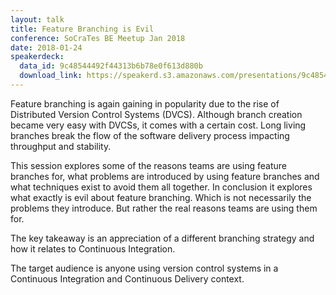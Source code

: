 ```yaml
---
layout: talk
title: Feature Branching is Evil
conference: SoCraTes BE Meetup Jan 2018
date: 2018-01-24
speakerdeck:
  data_id: 9c48544492f44313b6b78e0f613d880b
  download_link: https://speakerd.s3.amazonaws.com/presentations/9c48544492f44313b6b78e0f613d880b/SoCraTes_BE_Meetup_201801_-_Feature_Branching_considered_Evil.pdf
---
```

Feature branching is again gaining in popularity due to the rise of Distributed Version Control Systems (DVCS). Although branch creation became very easy with DVCSs, it comes with a certain cost. Long living branches break the flow of the software delivery process impacting throughput and stability.

This session explores some of the reasons teams are using feature branches for, what problems are introduced by using feature branches and what techniques exist to avoid them all together. In conclusion it explores what exactly is evil about feature branching. Which is not necessarily the problems they introduce. But rather the real reasons teams are using them for.

The key takeaway is an appreciation of a different branching strategy and how it relates to Continuous Integration.

The target audience is anyone using version control systems in a Continuous Integration and Continuous Delivery context.

